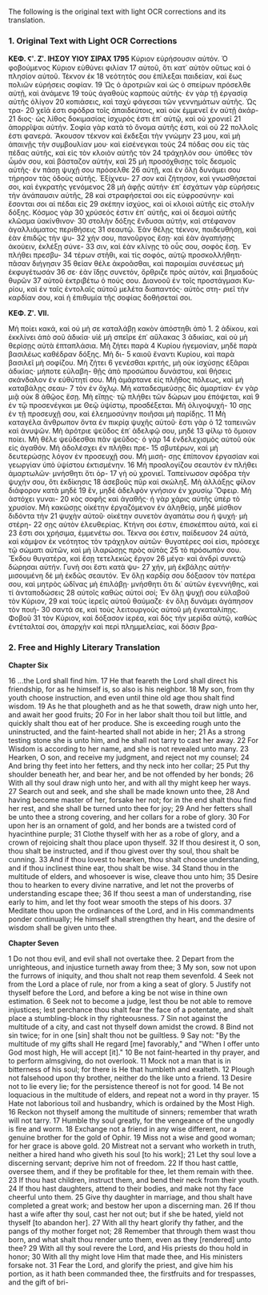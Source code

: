 The following is the original text with light OCR corrections and its translation.

### 1. Original Text with Light OCR Corrections

**ΚΕΦ. Ϛʹ. Ζʹ. ΙΗΣΟΥ ΥΙΟΥ ΣΙΡΑΧ 1795**
Κύριον εὑρήσουσιν αὐτόν. Ὁ φοβούμενος Κύριον εὐθύνει φιλίαν 17
αὐτοῦ, ὅτι κατ᾿ αὐτὸν οὕτως καὶ ὁ πλησίον αὐτοῦ. Τέκνον ἐκ 18
νεότητός σου ἐπίλεξαι παιδείαν, καὶ ἕως πολιῶν εὑρήσεις σοφίαν. 19
Ὡς ὁ ἀροτριῶν καὶ ὡς ὁ σπείρων πρόσελθε αὐτῇ, καὶ ἀνάμενε 19
τοὺς ἀγαθοὺς καρποὺς αὐτῆς· ἐν γὰρ τῇ ἐργασίᾳ αὐτῆς ὀλίγον 20
κοπιάσεις, καὶ ταχὺ φάγεσαι τῶν γεννημάτων αὐτῆς. Ὡς τρα- 20
χεῖά ἐστι σφόδρα τοῖς ἀπαιδεύτοις, καὶ οὐκ ἐμμενεῖ ἐν αὐτῇ ἀκάρ- 21
διος· ὡς λίθος δοκιμασίας ἰσχυρὸς ἐστι ἐπ᾿ αὐτῷ, καὶ οὐ χρονιεῖ 21
ἀπορρῖψαι αὐτήν. Σοφία γὰρ κατὰ τὸ ὄνομα αὐτῆς ἐστι, καὶ οὐ 22
πολλοῖς ἐστι φανερά. Ἄκουσον τέκνον καὶ ἔκδεξαι τὴν γνώμην 23
μου, καὶ μὴ ἀπαινῇς τὴν συμβουλίαν μου· καὶ εἰσένεγκαι τοὺς 24
πόδας σου εἰς τὰς πέδας αὐτῆς, καὶ εἰς τὸν κλοιὸν αὐτῆς τὸν 24
τράχηλόν σου· ὑπόθες τὸν ὦμόν σου, καὶ βάσταζον αὐτήν, καὶ 25
μὴ προσόχθισῃς τοῖς δεσμοῖς αὐτῆς· ἐν πάσῃ ψυχῇ σου πρόσελθε 26
αὐτῇ, καὶ ἐν ὅλῃ δυνάμει σου τήρησον τὰς ὁδοὺς αὐτῆς. Ἐξίχνευ- 27
σον καὶ ζήτησον, καὶ γνωσθήσεταί σοι, καὶ ἐγκρατὴς γενόμενος 28
μὴ ἀφῇς αὐτήν· ἐπ᾿ ἐσχάτων γὰρ εὑρήσεις τὴν ἀνάπαυσιν αὐτῆς, 28
καὶ στραφήσεταί σοι εἰς εὐφροσύνην· καὶ ἔσονται σοι αἱ πέδαι εἰς 29
σκέπην ἰσχύος, καὶ οἱ κλοιοὶ αὐτῆς εἰς στολὴν δόξης. Κόσμος γὰρ 30
χρύσεός ἐστιν ἐπ᾿ αὐτῆς, καὶ οἱ δεσμοὶ αὐτῆς κλῶσμα ὑακίνθινον· 30
στολὴν δόξης ἔνδυσαι αὐτήν, καὶ στέφανον ἀγαλλιάματος περιθήσεις 31
σεαυτῷ. Ἐὰν θέλῃς τέκνον, παιδευθήσῃ, καὶ ἐὰν ἐπιδῷς τὴν ψυ- 32
χήν σου, πανοῦργος ἔσῃ· καὶ ἐὰν ἀγαπήσῃς ἀκούειν, ἐκλέξῃ σύνε- 33
σιν, καὶ ἐὰν κλίνῃς τὸ οὖς σου, σοφὸς ἔσῃ. Ἐν πλήθει πρεσβυ- 34
τέρων στῆθι, καὶ τίς σοφός, αὐτῷ προσκολλήθητι· πᾶσαν διήγησιν 35
θείαν θέλε ἀκροᾶσθαι, καὶ παροιμίαι συνέσεως μὴ ἐκφυγέτωσάν 36
σε· ἐὰν ἴδῃς συνετόν, ὄρθριζε πρὸς αὐτόν, καὶ βημαδοὺς θυρῶν 37
αὐτοῦ ἐκτριβέτω ὁ πούς σου. Διανοοῦ ἐν τοῖς προστάγμασι Κυ-
ρίου, καὶ ἐν ταῖς ἐντολαῖς αὐτοῦ μελέτα διαπαντός· αὐτὸς στη-
ριεῖ τὴν καρδίαν σου, καὶ ἡ ἐπιθυμία τῆς σοφίας δοθήσεταί σοι.

**ΚΕΦ. Ζʹ. VII.**

Μὴ ποίει κακά, καὶ οὐ μὴ σε καταλάβῃ κακὸν ἀπόστηθι ἀπὸ 1. 2
ἀδίκου, καὶ ἐκκλίνει ἀπὸ σοῦ ἀδικία· υἱὲ μὴ σπεῖρε ἐπ᾿ αὔλακας 3
ἀδικίας, καὶ οὐ μὴ θερίσῃς αὐτὰ ἑπταπλάσια. Μὴ ζήτει παρὰ 4
Κυρίου ἡγεμονίαν, μηδὲ παρὰ βασιλέως καθέδραν δόξης. Μὴ δι- 5
καιοῦ ἔναντι Κυρίου, καὶ παρὰ βασιλεῖ μὴ σοφίζου. Μὴ ζήτει 6
γενέσθαι κριτής, μὴ οὐκ ἰσχύσῃς ἐξᾶραι ἀδικίας· μήποτε εὐλαβη-
θῇς ἀπὸ προσώπου δυνάστου, καὶ θήσεις σκάνδαλον ἐν εὐθύτητί
σου. Μὴ ἁμάρτανε εἰς πλῆθος πόλεως, καὶ μὴ καταβάλῃς σεαυ- 7
τὸν ἐν ὄχλῳ. Μὴ καταδεσμεύσῃς δὶς ἁμαρτίαν· ἐν γὰρ μιᾷ οὐκ 8
ἀθῷος ἔσῃ. Μὴ εἴπῃς· τῷ πλήθει τῶν δώρων μου ἑπόψεται, καὶ 9
ἐν τῷ προσενέγκαι με Θεῷ ὑψίστῳ, προσδέξεται. Μὴ ὀλιγοψυχή- 10
σῃς ἐν τῇ προσευχῇ σου, καὶ ἐλεημοσύνην ποιῆσαι μὴ παρίδῃς. 11
Μὴ καταγέλα ἄνθρωπον ὄντα ἐν πικρίᾳ ψυχῆς αὐτοῦ· ἔστι γὰρ ὁ 12
ταπεινῶν καὶ ἀνυψῶν. Μὴ ἀρότριε ψεῦδος ἐπ᾽ ἀδελφῷ σου, μηδὲ 13
φίλῳ τὸ ὅμοιον ποίει. Μὴ θέλε ψεύδεσθαι πᾶν ψεῦδος· ὁ γὰρ 14
ἐνδελεχισμὸς αὐτοῦ οὐκ εἰς ἀγαθόν. Μὴ ἀδολέσχει ἐν πλήθει πρε- 15
σβυτέρων, καὶ μὴ δευτερώσῃς λόγον ἐν προσευχῇ σου. Μὴ μισή-
σῃς ἐπίπονον ἐργασίαν καὶ γεωργίαν ὑπὸ ὑψίστου ἐκτισμένην. 16
Μὴ προσλογίζου σεαυτὸν ἐν πλήθει ἁμαρτωλῶν· μνήσθητι ὅτι ὀρ- 17
γὴ οὐ χρονιεῖ. Ταπείνωσον σφόδρα τὴν ψυχήν σου, ὅτι ἐκδίκησις 18
ἀσεβοῦς πῦρ καὶ σκώληξ. Μὴ ἀλλάξῃς φίλον διάφορον κατὰ μηδὲ 19
ἕν, μηδὲ ἀδελφὸν γνήσιον ἐν χρυσίῳ Ὄφειρ. Μὴ ἀστόχει γυναι- 20
κὸς σοφῆς καὶ ἀγαθῆς· ἡ γὰρ χάρις αὐτῆς ὑπὲρ τὸ χρυσίον. Μὴ
κακώσῃς οἰκέτην ἐργαζόμενον ἐν ἀληθείᾳ, μηδὲ μίσθιον διδόντα τὴν 21
ψυχὴν αὐτοῦ· οἰκέτην συνετὸν ἀγαπάτω σου ἡ ψυχή· μὴ στέρη- 22
σῃς αὐτὸν ἐλευθερίας. Κτήνη σοι ἐστιν, ἐπισκέπτου αὐτά, καὶ εἰ 23
ἔστι σοι χρήσιμα, ἐμμενέτω σοι. Τέκνα σοι ἐστιν, παίδευσον 24
αὐτά, καὶ κάμψον ἐκ νεότητος τὸν τράχηλον αὐτῶν· θυγατέρες
σοί εἰσι, πρόσεχε τῷ σώματι αὐτῶν, καὶ μὴ ἱλαρώσῃς πρὸς αὐτὰς 25
τὸ πρόσωπόν σου. Ἔκδου θυγατέρα, καὶ ἔσῃ τετελεκὼς ἔργον 26
μέγα· καὶ ἀνδρὶ συνετῷ δώρησαι αὐτήν. Γυνὴ σοι ἔστι κατὰ ψυ- 27
χήν, μὴ ἐκβάλῃς αὐτήν· μισουμένη δὲ μὴ ἐκδῶς σεαυτόν. Ἐν
ὅλῃ καρδίᾳ σου δόξασον τὸν πατέρα σου, καὶ μητρὸς ὠδῖνας μὴ
ἐπιλάβῃ· μνήσθητι ὅτι δι᾽ αὐτῶν ἐγεννήθης, καὶ τί ἀνταποδώσεις 28
αὐτοῖς καθὼς αὐτοὶ σοί; Ἐν ὅλῃ ψυχῇ σου εὐλαβοῦ τὸν Κύριον, 29
καὶ τοὺς ἱερεῖς αὐτοῦ θαύμαζε· ἐν ὅλῃ δυνάμει ἀγάπησον τὸν ποιή- 30
σαντά σε, καὶ τοὺς λειτουργοὺς αὐτοῦ μὴ ἐγκαταλίπῃς. Φοβοῦ 31
τὸν Κύριον, καὶ δόξασον ἱερέα, καὶ δὸς τὴν μερίδα αὐτῷ, καθὼς
ἐντέταλταί σοι, ἀπαρχὴν καὶ περὶ πλημμελείας, καὶ δόσιν βρα-

### 2. Free and Highly Literary Translation

**Chapter Six**

16 ...the Lord shall find him.
17 He that feareth the Lord shall direct his friendship, for as he himself is, so also is his neighbor.
18 My son, from thy youth choose instruction, and even until thine old age thou shalt find wisdom.
19 As he that plougheth and as he that soweth, draw nigh unto her, and await her good fruits;
20 For in her labor shalt thou toil but little, and quickly shalt thou eat of her produce. She is exceeding rough unto the uninstructed, and the faint-hearted shall not abide in her;
21 As a strong testing stone she is unto him, and he shall not tarry to cast her away.
22 For Wisdom is according to her name, and she is not revealed unto many.
23 Hearken, O son, and receive my judgment, and reject not my counsel;
24 And bring thy feet into her fetters, and thy neck into her collar;
25 Put thy shoulder beneath her, and bear her, and be not offended by her bonds;
26 With all thy soul draw nigh unto her, and with all thy might keep her ways.
27 Search out and seek, and she shall be made known unto thee,
28 And having become master of her, forsake her not; for in the end shalt thou find her rest, and she shall be turned unto thee for joy;
29 And her fetters shall be unto thee a strong covering, and her collars for a robe of glory.
30 For upon her is an ornament of gold, and her bonds are a twisted cord of hyacinthine purple;
31 Clothe thyself with her as a robe of glory, and a crown of rejoicing shalt thou place upon thyself.
32 If thou desirest it, O son, thou shalt be instructed, and if thou givest over thy soul, thou shalt be cunning.
33 And if thou lovest to hearken, thou shalt choose understanding, and if thou inclinest thine ear, thou shalt be wise.
34 Stand thou in the multitude of elders, and whosoever is wise, cleave thou unto him;
35 Desire thou to hearken to every divine narrative, and let not the proverbs of understanding escape thee;
36 If thou seest a man of understanding, rise early to him, and let thy foot wear smooth the steps of his doors.
37 Meditate thou upon the ordinances of the Lord, and in His commandments ponder continually; He himself shall strengthen thy heart, and the desire of wisdom shall be given unto thee.

**Chapter Seven**

1 Do not thou evil, and evil shall not overtake thee.
2 Depart from the unrighteous, and injustice turneth away from thee;
3 My son, sow not upon the furrows of iniquity, and thou shalt not reap them sevenfold.
4 Seek not from the Lord a place of rule, nor from a king a seat of glory.
5 Justify not thyself before the Lord, and before a king be not wise in thine own estimation.
6 Seek not to become a judge, lest thou be not able to remove injustices; lest perchance thou shalt fear the face of a potentate, and shalt place a stumbling-block in thy righteousness.
7 Sin not against the multitude of a city, and cast not thyself down amidst the crowd.
8 Bind not sin twice; for in one [sin] shalt thou not be guiltless.
9 Say not: "By the multitude of my gifts shall He regard [me] favorably," and "When I offer unto God most high, He will accept [it]."
10 Be not faint-hearted in thy prayer, and to perform almsgiving, do not overlook.
11 Mock not a man that is in bitterness of his soul; for there is He that humbleth and exalteth.
12 Plough not falsehood upon thy brother, neither do the like unto a friend.
13 Desire not to lie every lie; for the persistence thereof is not for good.
14 Be not loquacious in the multitude of elders, and repeat not a word in thy prayer.
15 Hate not laborious toil and husbandry, which is ordained by the Most High.
16 Reckon not thyself among the multitude of sinners; remember that wrath will not tarry.
17 Humble thy soul greatly, for the vengeance of the ungodly is fire and worm.
18 Exchange not a friend in any wise different, nor a genuine brother for the gold of Ophir.
19 Miss not a wise and good woman; for her grace is above gold.
20 Mistreat not a servant who worketh in truth, neither a hired hand who giveth his soul [to his work];
21 Let thy soul love a discerning servant; deprive him not of freedom.
22 If thou hast cattle, oversee them, and if they be profitable for thee, let them remain with thee.
23 If thou hast children, instruct them, and bend their neck from their youth.
24 If thou hast daughters, attend to their bodies, and make not thy face cheerful unto them.
25 Give thy daughter in marriage, and thou shalt have completed a great work; and bestow her upon a discerning man.
26 If thou hast a wife after thy soul, cast her not out; but if she be hated, yield not thyself [to abandon her].
27 With all thy heart glorify thy father, and the pangs of thy mother forget not;
28 Remember that through them wast thou born, and what shalt thou render unto them, even as they [rendered] unto thee?
29 With all thy soul revere the Lord, and His priests do thou hold in honor;
30 With all thy might love Him that made thee, and His ministers forsake not.
31 Fear the Lord, and glorify the priest, and give him his portion, as it hath been commanded thee, the firstfruits and for trespasses, and the gift of bri-